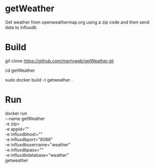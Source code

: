# getWeather
Get weather from openweathermap.org using a zip code and then send data to influxdb

# Build
git clone https://github.com/martyweb/getWeather.git

cd getWeather

sudo docker build -t getweather .

# Run
docker run  \
--name getWeather \
-e zip=<zipcode> \
-e appid="<id from openweathermap.org>" \
-e influxdbhost="<ip>" \
-e influxdbport="8086" \
-e influxdbusername="weather" \
-e influxdbpass="<password>" \
-e influxdbdatabase="weather" \
getweather
